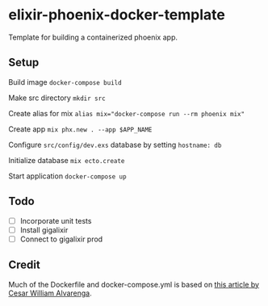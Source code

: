 # elixir-phoenix-docker-template
Template for building a containerized phoenix app.

## Setup

Build image
`docker-compose build`

Make src directory
`mkdir src`

Create alias for mix
`alias mix="docker-compose run --rm phoenix mix"`

Create app
`mix phx.new . --app $APP_NAME`

Configure `src/config/dev.exs` database by setting `hostname: db`

Initialize database 
`mix ecto.create`

Start application
`docker-compose up`

## Todo
- [ ] Incorporate unit tests
- [ ] Install gigalixir
- [ ] Connect to gigalixir prod

## Credit

Much of the Dockerfile and docker-compose.yml is based on [this article by Cesar William Alvarenga](https://medium.com/swlh/use-docker-to-create-an-elixir-phoenix-development-environment-e1a81def1d2e).